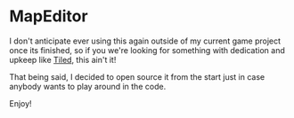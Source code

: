 # MapEditor

I don't anticipate ever using this again outside of my current game project once its finished, so if you we're looking for something with dedication and upkeep like [Tiled](https://www.mapeditor.org/), this ain't it!

That being said, I decided to open source it from the start just in case anybody wants to play around in the code.

Enjoy!